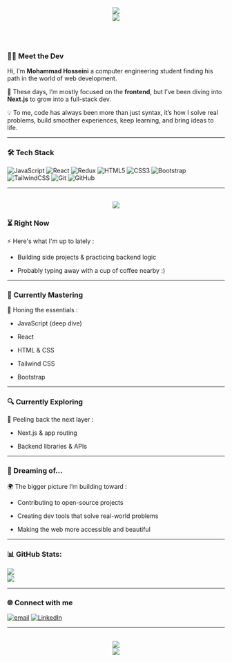 <div align="center">
<img src="https://capsule-render.vercel.app/api?type=waving&color=4361ee&height=250&section=header&text=Hey,%20👋%20Welcome%20to%20my%20Dev%20World!&fontSize=35&fontAlignY=35&fontColor=ffffff&animation=twinkling"/>
</div>

<div align="center">
  <img src="https://readme-typing-svg.herokuapp.com?font=Caveat&weight=500&size=22&duration=4000&pause=1000&color=00a6fb&center=true&multiline=true&width=500&height=90&lines=Glad+you’re+here...;Let’s+dive+into+my+journey;and+explore+the+world+of+code+together+🚀" />
</div>

<br><br>

### 👨‍💻 Meet the Dev

Hi, I’m **Mohammad Hosseini** a computer engineering student finding his path in the world of web development.

🌱 These days, I’m mostly focused on the **frontend**, but I’ve been diving into **Next.js** to grow into a full-stack dev.

💡 To me, code has always been more than just syntax, it’s how I solve real problems, build smoother experiences, keep learning, and bring ideas to life.


---

### 🛠 Tech Stack

![JavaScript](https://img.shields.io/badge/javascript-%23323330.svg?style=for-the-badge&logo=javascript&logoColor=%23F7DF1E) ![React](https://img.shields.io/badge/react-%2320232a.svg?style=for-the-badge&logo=react&logoColor=%2361DAFB) ![Redux](https://img.shields.io/badge/redux-%23593d88.svg?style=for-the-badge&logo=redux&logoColor=white) ![HTML5](https://img.shields.io/badge/html5-%23E34F26.svg?style=for-the-badge&logo=html5&logoColor=white) ![CSS3](https://img.shields.io/badge/css3-%231572B6.svg?style=for-the-badge&logo=css3&logoColor=white) ![Bootstrap](https://img.shields.io/badge/bootstrap-%238511FA.svg?style=for-the-badge&logo=bootstrap&logoColor=white) ![TailwindCSS](https://img.shields.io/badge/tailwindcss-%2338B2AC.svg?style=for-the-badge&logo=tailwind-css&logoColor=white) ![Git](https://img.shields.io/badge/git-%23F05033.svg?style=for-the-badge&logo=git&logoColor=white) ![GitHub](https://img.shields.io/badge/github-%23121011.svg?style=for-the-badge&logo=github&logoColor=white)


---

<br>

<div align="center">
  <img src="https://readme-typing-svg.herokuapp.com?font=sans-serif&weight=500&size=22&duration=4000&pause=1000&color=ead2ac&center=true&multiline=true&width=500&height=90&lines=🧠I+don’t+just+write+code;🎨I+craft+experiences;✨One+meaningful+line+at+a+time" />
</div>


### ⏳ Right Now

⚡ Here's what I'm up to lately :

- Building side projects & practicing backend logic

- Probably typing away with a cup of coffee nearby :)

---

### 🚀 Currently Mastering

🧠 Honing the essentials :

- JavaScript (deep dive)

- React

- HTML & CSS

- Tailwind CSS

- Bootstrap

---

### 🔍 Currently Exploring

🧪 Peeling back the next layer :

- Next.js & app routing

- Backend libraries & APIs

---

### 🌟 Dreaming of...

🌍 The bigger picture I’m building toward :

- Contributing to open-source projects

- Creating dev tools that solve real-world problems

- Making the web more accessible and beautiful


---

### 📊 GitHub Stats:

![](https://github-readme-stats.vercel.app/api?username=mhdcraft&theme=blue_navy&hide_border=false&include_all_commits=false&count_private=false)<br/>
![](https://github-readme-stats.vercel.app/api/top-langs/?username=mhdcraft&theme=blue_navy&hide_border=false&include_all_commits=false&count_private=false&layout=compact)


---

### 🌐 Connect with me

[![email](https://img.shields.io/badge/Email-D14836?logo=gmail&logoColor=white)](mailto:mhdcraft.dev@gmail.com) [![LinkedIn](https://img.shields.io/badge/LinkedIn-%230077B5.svg?logo=linkedin&logoColor=white)](https://linkedin.com/in/@)


---

<br>

<div align="center">
  <img src="https://readme-typing-svg.herokuapp.com?font=Caveat&weight=500&size=22&duration=4000&pause=1000&color=00a6fb&center=true&width=500&lines=☀️Have+a+good+day,+and+happy+coding!;Brewed+with+☕️,❤️+and+a+few+sleepless+nights;🧠💻Stay+curious,+Keep+coding,+and+fun+with+it" />
</div>

<div align="center">
<img src="https://capsule-render.vercel.app/api?type=waving&color=4361ee&height=220&section=footer&text=Thank%20you%20for%20visiting!&fontSize=35&fontAlignY=65&fontColor=ffffff&animation=twinkling"/>
</div>

